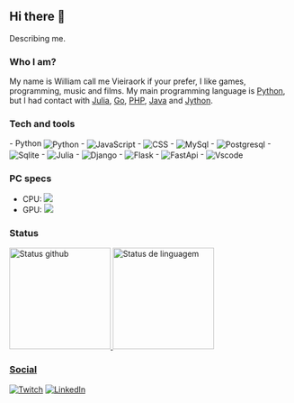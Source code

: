 ## Hi there 👋

Describing me.

### Who I am?

My name is William call me Vieiraork if your prefer, I like games, programming, music and films. My main programming language is [Python](https://www.python.org/), but I had contact with [Julia](https://julialang.org/), [Go](https://golang.org/), [PHP](https://www.php.net/), [Java](https://www.oracle.com/java/technologies/downloads/) and [Jython](https://www.jython.org/).

### Tech and tools
 
<div>
    - Python <img align="center" src="https://img.shields.io/badge/Python-FFD43B?style=for-the-badge&logo=python&logoColor=darkgreen" alt="Python">
    - <img align="center" src="https://img.shields.io/badge/JavaScript-323330?style=for-the-badge&logo=javascript&logoColor=F7DF1E" alt="JavaScript">
    - <img align="center" src="https://img.shields.io/badge/Java-ED8B00?style=for-the-badge&logo=java&logoColor=white" alt="CSS">
    - <img align="center" src="https://img.shields.io/badge/MySQL-005C84?style=for-the-badge&logo=mysql&logoColor=white" alt="MySql">
    - <img align="center" src="https://img.shields.io/badge/PostgreSQL-316192?style=for-the-badge&logo=postgresql&logoColor=white" alt="Postgresql">
    - <img align="center" src="https://img.shields.io/badge/SQLite-07405E?style=for-the-badge&logo=sqlite&logoColor=white" alt="Sqlite">
    - <img align="center" src="https://img.shields.io/badge/Julia-9558B2?style=for-the-badge&logo=julia&logoColor=white" alt="Julia">
    - <img align="center" src="https://img.shields.io/badge/Django-092E20?style=for-the-badge&logo=django&logoColor=green" alt="Django">
    - <img align="center" src="https://img.shields.io/badge/Flask-000000?style=for-the-badge&logo=flask&logoColor=white" alt="Flask">
    - <img align="center" src="https://img.shields.io/badge/fastapi-109989?style=for-the-badge&logo=FASTAPI&logoColor=white" alt="FastApi">
    - <img align="center" src="https://img.shields.io/badge/Visual_Studio_Code-0078D4?style=for-the-badge&logo=visual%20studio%20code&logoColor=white" alt="Vscode">
</div>

### PC specs

   - CPU: <img src="https://img.shields.io/badge/AMD-FX_4300-ED1C24?style=for-the-badge&logo=amd&logoColor=white">
   - GPU: <img src="https://img.shields.io/badge/AMD-Radeon_R7_370-ED1C24?style=for-the-badge&logo=amd&logoColor=white">

### Status

<div style="display: flex; flex-direction: column;">
    <a href="https://beacons.ia/Vieiraork" >
    <img height="180em" src="https://github-readme-stats.vercel.app/api?username=Vieiraork&show_icons=true&theme=dracula&include_all_commits=true&count_private=true" alt="Status github">
    <img height="180em" src="https://github-readme-stats.vercel.app/api/top-langs/?username=Vieiraork&layout=compact&langs_count=16&theme=dracula" alt="Status de linguagem">
</div>
  
### Social
    
<div class="social">
  <a href="https://www.twitch.tv/vieiraork"><img src="https://img.shields.io/badge/Twitch-9146FF?style=for-the-badge&logo=twitch&logoColor=white" alt="Twitch"></a>
  <a href="https://www.linkedin.com/in/william-vieira-ba4503160/"><img src="https://img.shields.io/badge/LinkedIn-0077B5?style=for-the-badge&logo=linkedin&logoColor=white" alt="LinkedIn"></a>
</div>
